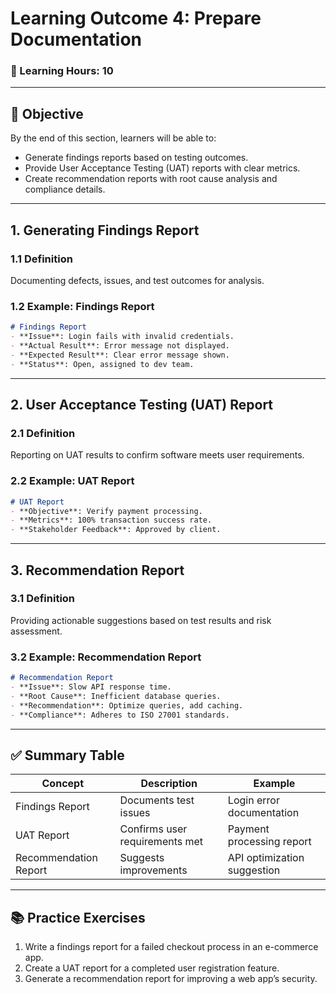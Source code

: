 # **Learning Outcome 4: Prepare Documentation**

### 📘 Learning Hours: 10

---

## 📌 Objective

By the end of this section, learners will be able to:
- Generate findings reports based on testing outcomes.
- Provide User Acceptance Testing (UAT) reports with clear metrics.
- Create recommendation reports with root cause analysis and compliance details.

---

## 1. **Generating Findings Report**

### 1.1 Definition
Documenting defects, issues, and test outcomes for analysis.

### 1.2 Example: Findings Report
```markdown
# Findings Report
- **Issue**: Login fails with invalid credentials.
- **Actual Result**: Error message not displayed.
- **Expected Result**: Clear error message shown.
- **Status**: Open, assigned to dev team.
```

---

## 2. **User Acceptance Testing (UAT) Report**

### 2.1 Definition
Reporting on UAT results to confirm software meets user requirements.

### 2.2 Example: UAT Report
```markdown
# UAT Report
- **Objective**: Verify payment processing.
- **Metrics**: 100% transaction success rate.
- **Stakeholder Feedback**: Approved by client.
```

---

## 3. **Recommendation Report**

### 3.1 Definition
Providing actionable suggestions based on test results and risk assessment.

### 3.2 Example: Recommendation Report
```markdown
# Recommendation Report
- **Issue**: Slow API response time.
- **Root Cause**: Inefficient database queries.
- **Recommendation**: Optimize queries, add caching.
- **Compliance**: Adheres to ISO 27001 standards.
```

---

## ✅ Summary Table
| Concept               | Description                              | Example                        |
|-----------------------|------------------------------------------|--------------------------------|
| Findings Report       | Documents test issues                     | Login error documentation      |
| UAT Report            | Confirms user requirements met            | Payment processing report      |
| Recommendation Report  | Suggests improvements                     | API optimization suggestion    |

---

## 📚 Practice Exercises
1. Write a findings report for a failed checkout process in an e-commerce app.
2. Create a UAT report for a completed user registration feature.
3. Generate a recommendation report for improving a web app’s security.